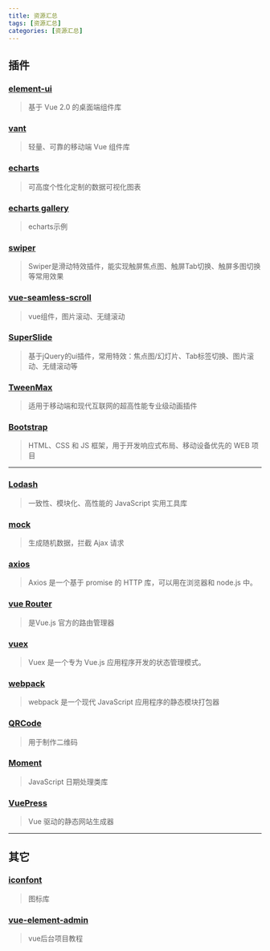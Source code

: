 ```yaml
---
title: 资源汇总
tags: [资源汇总]
categories: [资源汇总]
---
```

## 插件
### [element-ui](https://element.eleme.cn/#/zh-CN)
  > 基于 Vue 2.0 的桌面端组件库

### [vant](https://youzan.github.io/vant/#/zh-CN/intro)
  > 轻量、可靠的移动端 Vue 组件库

### [echarts](https://www.echartsjs.com/zh/index.html)
  > 可高度个性化定制的数据可视化图表

### [echarts gallery](https://gallery.echartsjs.com/explore.html#sort=rank~timeframe=all~author=all)
  > echarts示例

### [swiper](https://www.swiper.com.cn/)
  > Swiper是滑动特效插件，能实现触屏焦点图、触屏Tab切换、触屏多图切换等常用效果

### [vue-seamless-scroll](https://chenxuan1993.gitee.io/component-document/index_prod#/component/seamless-default)
  > vue组件，图片滚动、无缝滚动

### [SuperSlide](http://www.superslide2.com/)
  > 基于jQuery的ui插件，常用特效：焦点图/幻灯片、Tab标签切换、图片滚动、无缝滚动等

### [TweenMax](https://www.tweenmax.com.cn/)
  > 适用于移动端和现代互联网的超高性能专业级动画插件

### [Bootstrap](https://v3.bootcss.com/)
  >  HTML、CSS 和 JS 框架，用于开发响应式布局、移动设备优先的 WEB 项目

--------------------------------------------------------------------

### [Lodash](https://www.lodashjs.com/)
  > 一致性、模块化、高性能的 JavaScript 实用工具库

### [mock](http://mockjs.com/)
  > 生成随机数据，拦截 Ajax 请求

### [axios](http://www.axios-js.com/zh-cn/docs/)
  > Axios 是一个基于 promise 的 HTTP 库，可以用在浏览器和 node.js 中。

### [vue Router](https://router.vuejs.org/zh/guide/#javascript)
  > 是Vue.js 官方的路由管理器

### [vuex](https://vuex.vuejs.org/zh/)
  > Vuex 是一个专为 Vue.js 应用程序开发的状态管理模式。

### [webpack](https://www.webpackjs.com/)
  > webpack 是一个现代 JavaScript 应用程序的静态模块打包器

### [QRCode](https://www.jianshu.com/p/d3883e020d99)
  > 用于制作二维码

### [Moment](http://momentjs.cn/)
  > JavaScript 日期处理类库

### [VuePress](https://vuepress.vuejs.org/zh/)
  > Vue 驱动的静态网站生成器

----------------------------------------------------------------------

## 其它
### [iconfont](https://www.iconfont.cn/)
  > 图标库

### [vue-element-admin](https://panjiachen.github.io/vue-element-admin)
  > vue后台项目教程